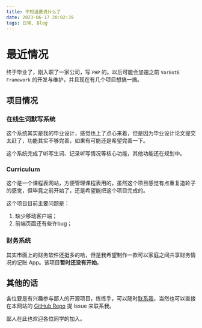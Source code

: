 ```yaml
---
title: 不知道要说什么了
date: 2023-06-17 20:02:39
tags: 日常, Blog
---
```


# 最近情况

终于毕业了，刚入职了一家公司，写 `PHP` 的。以后可能会加速之前 `VorBotE Framework` 的开发与维护，并且现在有几个项目想搞一搞。

## 项目情况

### 在线生词默写系统

这个系统其实是我的毕业设计，感觉也上了点心来着，但是因为毕业设计论文提交太赶了，功能其实不够完善，如果有可能还是希望完善一下。

这个系统完成了听写生词、记录听写情况等核心功能，其他功能还在规划中。

### Curriculum 

这个是一个课程表网站，方便管理课程表用的，虽然这个项目感觉有点重复造轮子的感觉，但毕竟之前开始了，还是希望能把这个项目完成的。

这个项目目前主要问题是：

1. 缺少移动客户端；
2. 前端页面还有些许bug；

### 财务系统

其实市面上的财务软件还挺多的哈，但是我希望制作一款可以家庭之间共享财务情况的记账 App。该项目**暂时还没有开始**。

## 其他的话

各位要是有兴趣参与鄙人的开源项目，练练手，可以随时[联系我](mailto:really@zihlu.wang)，当然也可以直接在本网站的 [GitHub Repo](https://github.com/zihluwang/zihluwang.github.io) 提 Issue 来联系我。

鄙人在此也欢迎各位同学的加入。
